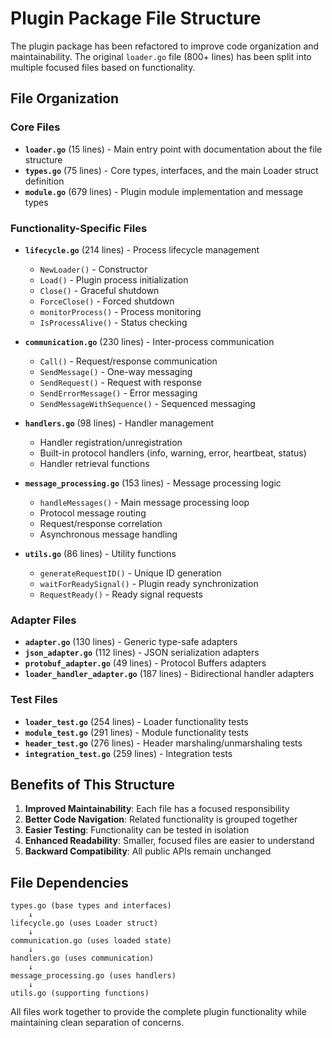 # Plugin Package File Structure

The plugin package has been refactored to improve code organization and maintainability. The original `loader.go` file (800+ lines) has been split into multiple focused files based on functionality.

## File Organization

### Core Files

- **`loader.go`** (15 lines) - Main entry point with documentation about the file structure
- **`types.go`** (75 lines) - Core types, interfaces, and the main Loader struct definition
- **`module.go`** (679 lines) - Plugin module implementation and message types

### Functionality-Specific Files

- **`lifecycle.go`** (214 lines) - Process lifecycle management
  - `NewLoader()` - Constructor
  - `Load()` - Plugin process initialization
  - `Close()` - Graceful shutdown
  - `ForceClose()` - Forced shutdown
  - `monitorProcess()` - Process monitoring
  - `IsProcessAlive()` - Status checking

- **`communication.go`** (230 lines) - Inter-process communication
  - `Call()` - Request/response communication
  - `SendMessage()` - One-way messaging
  - `SendRequest()` - Request with response
  - `SendErrorMessage()` - Error messaging
  - `SendMessageWithSequence()` - Sequenced messaging

- **`handlers.go`** (98 lines) - Handler management
  - Handler registration/unregistration
  - Built-in protocol handlers (info, warning, error, heartbeat, status)
  - Handler retrieval functions

- **`message_processing.go`** (153 lines) - Message processing logic
  - `handleMessages()` - Main message processing loop
  - Protocol message routing
  - Request/response correlation
  - Asynchronous message handling

- **`utils.go`** (86 lines) - Utility functions
  - `generateRequestID()` - Unique ID generation
  - `waitForReadySignal()` - Plugin ready synchronization
  - `RequestReady()` - Ready signal requests

### Adapter Files

- **`adapter.go`** (130 lines) - Generic type-safe adapters
- **`json_adapter.go`** (112 lines) - JSON serialization adapters
- **`protobuf_adapter.go`** (49 lines) - Protocol Buffers adapters
- **`loader_handler_adapter.go`** (187 lines) - Bidirectional handler adapters

### Test Files

- **`loader_test.go`** (254 lines) - Loader functionality tests
- **`module_test.go`** (291 lines) - Module functionality tests
- **`header_test.go`** (276 lines) - Header marshaling/unmarshaling tests
- **`integration_test.go`** (259 lines) - Integration tests

## Benefits of This Structure

1. **Improved Maintainability**: Each file has a focused responsibility
2. **Better Code Navigation**: Related functionality is grouped together
3. **Easier Testing**: Functionality can be tested in isolation
4. **Enhanced Readability**: Smaller, focused files are easier to understand
5. **Backward Compatibility**: All public APIs remain unchanged

## File Dependencies

```
types.go (base types and interfaces)
    ↓
lifecycle.go (uses Loader struct)
    ↓
communication.go (uses loaded state)
    ↓
handlers.go (uses communication)
    ↓
message_processing.go (uses handlers)
    ↓
utils.go (supporting functions)
```

All files work together to provide the complete plugin functionality while maintaining clean separation of concerns.
